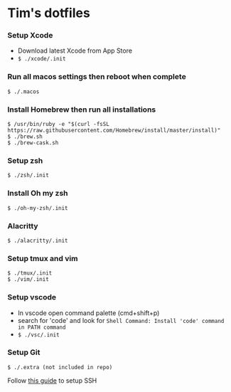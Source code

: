 # Tim's dotfiles

### Setup Xcode

- Download latest Xcode from App Store
- `$ ./xcode/.init`

### Run all macos settings then reboot when complete

```
$ ./.macos
```

### Install Homebrew then run all installations

```
$ /usr/bin/ruby -e "$(curl -fsSL https://raw.githubusercontent.com/Homebrew/install/master/install)"
$ ./brew.sh
$ ./brew-cask.sh
```

### Setup zsh

```
$ ./zsh/.init
```

### Install Oh my zsh

```
$ ./oh-my-zsh/.init
```

### Alacritty

```
$ ./alacritty/.init
```

### Setup tmux and vim

```
$ ./tmux/.init
$ ./vim/.init
```

### Setup vscode

- In vscode open command palette (cmd+shift+p)
- search for 'code' and look for `Shell Command: Install 'code' command in PATH command`
- `$ ./vsc/.init`

### Setup Git

```
$ ./.extra (not included in repo)
```

Follow [this guide](https://sourabhbajaj.com/mac-setup/Git/) to setup SSH
